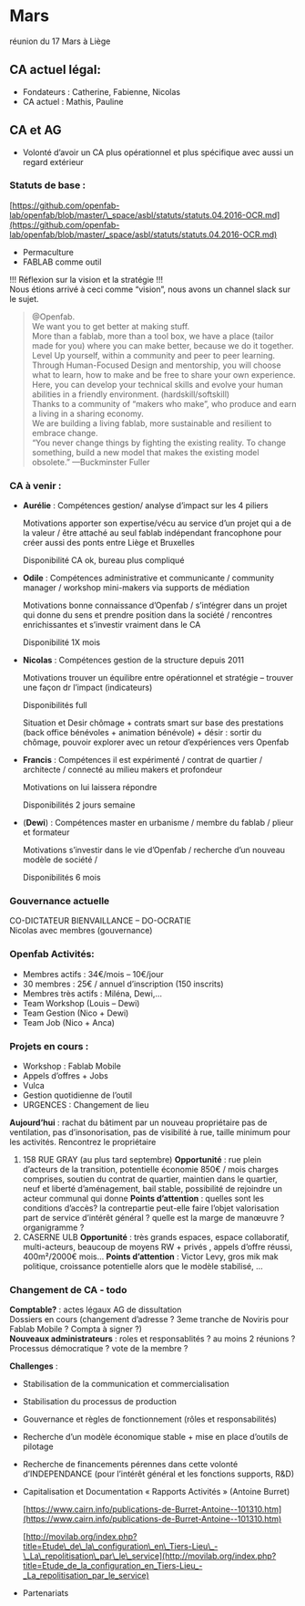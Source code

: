 # Mars

réunion du 17 Mars à Liège

## CA actuel légal:

* Fondateurs : Catherine, Fabienne, Nicolas
* CA actuel : Mathis, Pauline

## CA et AG

* Volonté d’avoir un CA plus opérationnel et plus spécifique avec aussi un regard extérieur

### Statuts de base :

[https://github.com/openfab-lab/openfab/blob/master/\_space/asbl/statuts/statuts.04.2016-OCR.md](https://github.com/openfab-lab/openfab/blob/master/_space/asbl/statuts/statuts.04.2016-OCR.md)

* Permaculture
* FABLAB comme outil  

!!! Réflexion sur la vision et la stratégie !!!  
Nous étions arrivé à ceci comme “vision”, nous avons un channel slack sur le sujet.

> @Openfab.  
> We want you to get better at making stuff.  
> More than a fablab, more than a tool box, we have a place \(tailor made for you\) where you can make better, because we do it together. Level Up yourself, within a community and peer to peer learning.  
> Through Human-Focused Design and mentorship, you will choose what to learn, how to make and be free to share your own experience.  
> Here, you can develop your technical skills and evolve your human abilities in a friendly environment. \(hardskill/softskill\)  
> Thanks to a community of “makers who make”, who produce and earn a living in a sharing economy.  
> We are building a living fablab, more sustainable and resilient to embrace change.  
> “You never change things by fighting the existing reality. To change something, build a new model that makes the existing model obsolete.” —Buckminster Fuller

### CA à venir :

* **Aurélie** : Compétences gestion/ analyse d’impact sur les 4 piliers

  Motivations apporter son expertise/vécu au service d’un projet qui a de la valeur /  être attaché au seul fablab indépendant francophone pour créer aussi des ponts entre Liège et Bruxelles

  Disponibilité CA ok, bureau plus compliqué

* **Odile** : Compétences administrative et communicante / community manager / workshop mini-makers via supports de médiation

  Motivations bonne connaissance d’Openfab / s’intégrer dans un projet qui donne du sens et prendre position dans la société / rencontres enrichissantes et s’investir vraiment dans le CA

  Disponibilité 1X mois

* **Nicolas** : Compétences gestion de la structure depuis 2011

  Motivations trouver un équilibre entre opérationnel et stratégie – trouver une façon dr l’impact \(indicateurs\)

  Disponibilités full

  Situation et Desir chômage + contrats smart  sur base des prestations \(back office bénévoles + animation bénévole\)  + désir : sortir du chômage, pouvoir explorer avec un retour d’expériences vers Openfab

* **Francis** : Compétences il est expérimenté / contrat de quartier / architecte / connecté au milieu makers et profondeur

  Motivations on lui laissera répondre

  Disponibilités 2 jours semaine

* \(**Dewi**\) : Compétences master en urbanisme / membre du fablab / plieur et formateur

  Motivations s’investir dans le vie d’Openfab / recherche d’un nouveau modèle de société /

  Disponibilités 6 mois

### Gouvernance actuelle

CO-DICTATEUR BIENVAILLANCE – DO-OCRATIE  
Nicolas avec membres \(gouvernance\)

### Openfab Activités:

* Membres actifs : 34€/mois – 10€/jour
* 30 membres : 25€ / annuel d’inscription \(150 inscrits\)
* Membres très actifs : Miléna, Dewi,…
* Team Workshop \(Louis – Dewi\)
* Team Gestion \(Nico + Dewi\)
* Team Job \(Nico + Anca\)

### Projets en cours :

* Workshop : Fablab Mobile
* Appels d’offres + Jobs
* Vulca
* Gestion quotidienne de l’outil
* URGENCES : Changement de lieu

**Aujourd’hui** : rachat du bâtiment par un nouveau propriétaire pas de ventilation, pas d’insonorisation, pas de visibilité à rue, taille minimum pour les activités. Rencontrez le propriétaire

1. 158 RUE GRAY \(au plus tard septembre\) **Opportunité** : rue plein d’acteurs de la transition, potentielle économie 850€ / mois charges comprises, soutien du contrat de quartier, maintien dans le quartier, neuf et liberté d’aménagement, bail stable, possibilité de rejoindre un acteur communal qui donne **Points d’attention** : quelles sont les conditions d’accès? la contrepartie peut-elle faire l’objet valorisation part de service d’intérêt général ? quelle est la marge de manœuvre ? organigramme ?
2. CASERNE ULB **Opportunité** : très grands espaces, espace collaboratif, multi-acteurs, beaucoup de moyens RW + privés , appels d’offre réussi, 400m²/2000€ mois… **Points d’attention** : Victor Levy, gros mik mak politique, croissance potentielle alors que le modèle stabilisé, …

### Changement de CA - todo

**Comptable?** : actes légaux AG de dissultation  
Dossiers en cours \(changement d’adresse ? 3eme tranche de Noviris pour Fablab Mobile ? Compta à signer ?\)  
**Nouveaux administrateurs** : roles et responsablités ? au moins 2 réunions ? Processus démocratique ? vote de la membre ?

**Challenges** :

* Stabilisation de la communication et commercialisation
* Stabilisation du processus de production
* Gouvernance et règles de fonctionnement \(rôles et responsabilités\)
* Recherche d’un modèle économique stable + mise en place d’outils de pilotage
* Recherche de financements pérennes dans cette volonté d’INDEPENDANCE \(pour l’intérêt général et les fonctions supports, R&D\)
* Capitalisation et Documentation « Rapports Activités » \(Antoine Burret\)  

  [https://www.cairn.info/publications-de-Burret-Antoine--101310.htm](https://www.cairn.info/publications-de-Burret-Antoine--101310.htm)

  [http://movilab.org/index.php?title=Etude\_de\_la\_configuration\_en\_Tiers-Lieu\_-\_La\_repolitisation\_par\_le\_service](http://movilab.org/index.php?title=Etude_de_la_configuration_en_Tiers-Lieu_-_La_repolitisation_par_le_service)

* Partenariats

